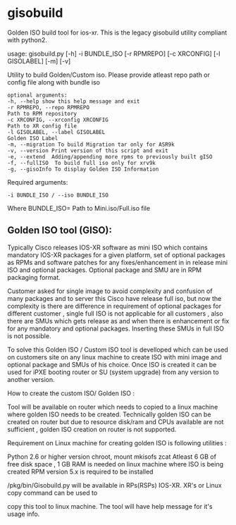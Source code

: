 # gisobuild
Golden ISO build tool for ios-xr. This is the legacy gisobuild utility
compliant with python2.

usage: gisobuild.py [-h] -i BUNDLE_ISO [-r RPMREPO] [-c XRCONFIG]
[-l GISOLABEL] [-m] [-v]

Utility to build Golden/Custom iso. Please provide atleast repo path or config
file along with bundle iso

```
optional arguments:
-h, --help show this help message and exit
-r RPMREPO, --repo RPMREPO
Path to RPM repository
-c XRCONFIG, --xrconfig XRCONFIG
Path to XR config file
-l GISOLABEL, --label GISOLABEL
Golden ISO Label
-m, --migration To build Migration tar only for ASR9k
-v, --version Print version of this script and exit
-e, --extend  Adding/appending more rpms to previously built gISO
-f, --fullISO  To build full iso only for xrv9k
-g, --gisoInfo To display Golden ISO Information
```

Required arguments:
```
-i BUNDLE_ISO / --iso BUNDLE_ISO  
```

Where BUNDLE_ISO= Path to Mini.iso/Full.iso file  


## Golden ISO tool (GISO):

Typically Cisco releases IOS-XR software as mini ISO which contains mandatory IOS-XR packages for a given platform, set of optional packages as RPMs and software patches for any fixes/enhancement in in release mini ISO and optional packages. Optional package and SMU are in RPM packaging format.

Customer asked for single image to avoid complexity and confusion of many packages and to server this Cisco have release full iso, but now the complexity is there are difference in requirement of optional packages for different customer , single full ISO is not applicable for all customers , also there are SMUs which gets release as and when there is enhancement or fix for any mandatory and optional packages. Inserting these SMUs in full ISO is not possible.

To solve this Golden ISO / Custom ISO tool is develloped which can be used on customers site on any linux machine to create ISO with mini image and optional package and SMUs of his choice. Once ISO is created it can be used for iPXE booting router or SU (system upgrade) from any version to another version.



How to create the custom ISO/ Golden ISO :

Tool will be available on router which needs to copied to a linux machine where golden ISO needs to be created. Technically golden ISO can be created on router but due to resource disk/ram and CPUs available are not sufficient , golden ISO creation on router is not supported.

Requirement on Linux machine for creating golden ISO is following utilities :

Python 2.6 or higher version
chroot,
mount
mkisofs
zcat
Atleast 6 GB of free disk space , 1 GB RAM is needed on linux machine where ISO is being created
RPM version 5.x is required to be installed



/pkg/bin/Gisobuild.py will be available in RPs(RSPs) IOS-XR. XR's or Linux copy command can be used to

copy this tool to linux machine. The tool will have help message for it's usage info.


